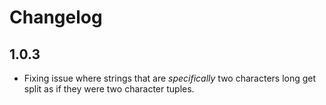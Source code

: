 # Changelog

## 1.0.3

- Fixing issue where strings that are _specifically_ two characters long get split as if they were two character tuples.
